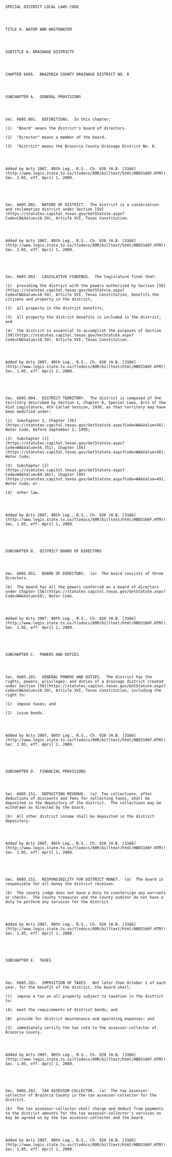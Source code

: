 ﻿
    
    
    	
    					
    
    
    SPECIAL DISTRICT LOCAL LAWS CODE
    
      
    
    
    TITLE 6. WATER AND WASTEWATER
    
      
    
    
    SUBTITLE A. DRAINAGE DISTRICTS
    
      
    
    
    CHAPTER 6605.  BRAZORIA COUNTY DRAINAGE DISTRICT NO. 8
    
      
    
    
    SUBCHAPTER A.  GENERAL PROVISIONS
    
      
    
    
    Sec. 6605.001.  DEFINITIONS.  In this chapter:
    
    (1)  "Board" means the district's board of directors.
    
    (2)  "Director" means a member of the board.
    
    (3)  "District" means the Brazoria County Drainage District No. 8.
    
    
    
    
    Added by Acts 2007, 80th Leg., R.S., Ch. 920 (H.B. [3166](http://www.legis.state.tx.us/tlodocs/80R/billtext/html/HB03166F.HTM)), Sec. 1.05, eff. April 1, 2009.
    
    
    
    
    
    Sec. 6605.002.  NATURE OF DISTRICT.  The district is a conservation and reclamation district under Section [59](https://statutes.capitol.texas.gov/GetStatute.aspx?Code=CN&Value=16.59), Article XVI, Texas Constitution.
    
    
    
    
    Added by Acts 2007, 80th Leg., R.S., Ch. 920 (H.B. [3166](http://www.legis.state.tx.us/tlodocs/80R/billtext/html/HB03166F.HTM)), Sec. 1.05, eff. April 1, 2009.
    
    
    
    
    
    Sec. 6605.003.  LEGISLATIVE FINDINGS.  The legislature finds that:
    
    (1)  providing the district with the powers authorized by Section [59](https://statutes.capitol.texas.gov/GetStatute.aspx?Code=CN&Value=16.59), Article XVI, Texas Constitution, benefits the citizens and property in the district;
    
    (2)  all property in the district benefits;
    
    (3)  all property the district benefits is included in the district; and
    
    (4)  the district is essential to accomplish the purposes of Section [59](https://statutes.capitol.texas.gov/GetStatute.aspx?Code=CN&Value=16.59), Article XVI, Texas Constitution.
    
    
    
    
    Added by Acts 2007, 80th Leg., R.S., Ch. 920 (H.B. [3166](http://www.legis.state.tx.us/tlodocs/80R/billtext/html/HB03166F.HTM)), Sec. 1.05, eff. April 1, 2009.
    
    
    
    
    
    Sec. 6605.004.  DISTRICT TERRITORY.  The district is composed of the territory described by Section 1, Chapter 6, Special Laws, Acts of the 41st Legislature, 4th Called Session, 1930, as that territory may have been modified under:
    
    (1)  Subchapter I, Chapter [56](https://statutes.capitol.texas.gov/GetStatute.aspx?Code=WA&Value=56), Water Code, before September 1, 1995;
    
    (2)  Subchapter [J](https://statutes.capitol.texas.gov/GetStatute.aspx?Code=WA&Value=56.751), Chapter [56](https://statutes.capitol.texas.gov/GetStatute.aspx?Code=WA&Value=56), Water Code;
    
    (3)  Subchapter [J](https://statutes.capitol.texas.gov/GetStatute.aspx?Code=WA&Value=49.301), Chapter [49](https://statutes.capitol.texas.gov/GetStatute.aspx?Code=WA&Value=49), Water Code; or
    
    (4)  other law.
    
    
    
    
    Added by Acts 2007, 80th Leg., R.S., Ch. 920 (H.B. [3166](http://www.legis.state.tx.us/tlodocs/80R/billtext/html/HB03166F.HTM)), Sec. 1.05, eff. April 1, 2009.
    
    
    
    
    
    SUBCHAPTER B.  DISTRICT BOARD OF DIRECTORS
    
      
    
    
    Sec. 6605.051.  BOARD OF DIRECTORS.  (a)  The board consists of three directors.
    
    (b)  The board has all the powers conferred on a board of directors under Chapter [56](https://statutes.capitol.texas.gov/GetStatute.aspx?Code=WA&Value=56), Water Code.
    
    
    
    
    Added by Acts 2007, 80th Leg., R.S., Ch. 920 (H.B. [3166](http://www.legis.state.tx.us/tlodocs/80R/billtext/html/HB03166F.HTM)), Sec. 1.05, eff. April 1, 2009.
    
    
    
    
    
    SUBCHAPTER C.  POWERS AND DUTIES
    
      
    
    
    Sec. 6605.101.  GENERAL POWERS AND DUTIES.  The district has the rights, powers, privileges, and duties of a drainage district created under Section [59](https://statutes.capitol.texas.gov/GetStatute.aspx?Code=CN&Value=16.59), Article XVI, Texas Constitution, including the right to:
    
    (1)  impose taxes; and
    
    (2)  issue bonds.
    
    
    
    
    Added by Acts 2007, 80th Leg., R.S., Ch. 920 (H.B. [3166](http://www.legis.state.tx.us/tlodocs/80R/billtext/html/HB03166F.HTM)), Sec. 1.05, eff. April 1, 2009.
    
    
    
    
    
    SUBCHAPTER D.  FINANCIAL PROVISIONS
    
      
    
    
    Sec. 6605.151.  DEPOSITING REVENUE.  (a)  Tax collections, after deductions of discounts and fees for collecting taxes, shall be deposited in the depository of the district.  The collections may be withdrawn as directed by the board.
    
    (b)  All other district income shall be deposited in the district depository.
    
    
    
    
    Added by Acts 2007, 80th Leg., R.S., Ch. 920 (H.B. [3166](http://www.legis.state.tx.us/tlodocs/80R/billtext/html/HB03166F.HTM)), Sec. 1.05, eff. April 1, 2009.
    
    
    
    
    
    Sec. 6605.152.  RESPONSIBILITY FOR DISTRICT MONEY.  (a)  The board is responsible for all money the district receives.
    
    (b)  The county judge does not have a duty to countersign any warrants or checks.  The county treasurer and the county auditor do not have a duty to perform any services for the district.
    
    
    
    
    Added by Acts 2007, 80th Leg., R.S., Ch. 920 (H.B. [3166](http://www.legis.state.tx.us/tlodocs/80R/billtext/html/HB03166F.HTM)), Sec. 1.05, eff. April 1, 2009.
    
    
    
    
    
    SUBCHAPTER E.  TAXES
    
      
    
    
    Sec. 6605.201.  IMPOSITION OF TAXES.  Not later than October 1 of each year, for the benefit of the district, the board shall:
    
    (1)  impose a tax on all property subject to taxation in the district to:
    
    (A)  meet the requirements of district bonds; and
    
    (B)  provide for district maintenance and operating expenses; and
    
    (2)  immediately certify the tax rate to the assessor-collector of Brazoria County.
    
    
    
    
    Added by Acts 2007, 80th Leg., R.S., Ch. 920 (H.B. [3166](http://www.legis.state.tx.us/tlodocs/80R/billtext/html/HB03166F.HTM)), Sec. 1.05, eff. April 1, 2009.
    
    
    
    
    
    Sec. 6605.202.  TAX ASSESSOR-COLLECTOR.  (a)  The tax assessor-collector of Brazoria County is the tax assessor-collector for the district.
    
    (b)  The tax assessor-collector shall charge and deduct from payments to the district amounts for the tax assessor-collector's services as may be agreed on by the tax assessor-collector and the board.
    
    
    
    
    Added by Acts 2007, 80th Leg., R.S., Ch. 920 (H.B. [3166](http://www.legis.state.tx.us/tlodocs/80R/billtext/html/HB03166F.HTM)), Sec. 1.05, eff. April 1, 2009.
    
    
    
    
    				

